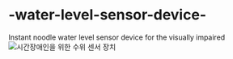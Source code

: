 # -water-level-sensor-device-
 Instant noodle water level sensor device for the visually impaired
![시간장애인을 위한 수위 센서 장치](https://raw.githubusercontent.com/felixkim0719/water-level-sensor-device/컵라면수위센서회로도.jpg)
